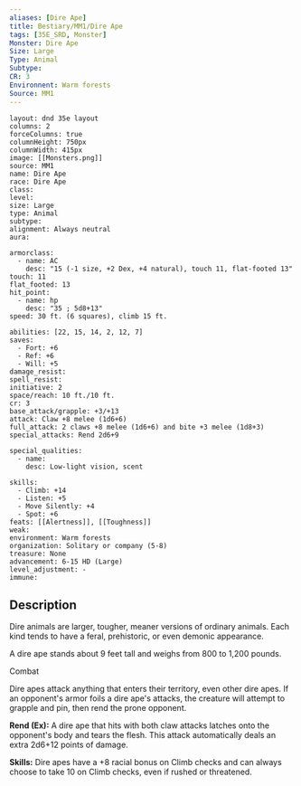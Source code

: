 ```yaml
---
aliases: [Dire Ape]
title: Bestiary/MM1/Dire Ape
tags: [35E_SRD, Monster]
Monster: Dire Ape
Size: Large
Type: Animal
Subtype: 
CR: 3
Environnent: Warm forests
Source: MM1
---
```


```statblock
layout: dnd 35e layout
columns: 2
forceColumns: true
columnHeight: 750px
columnWidth: 415px
image: [[Monsters.png]]
source: MM1
name: Dire Ape
race: Dire Ape
class: 
level: 
size: Large
type: Animal
subtype: 
alignment: Always neutral
aura: 

armorclass:
  - name: AC
    desc: "15 (-1 size, +2 Dex, +4 natural), touch 11, flat-footed 13"
touch: 11
flat_footed: 13
hit_point:
  - name: hp
    desc: "35 ; 5d8+13"
speed: 30 ft. (6 squares), climb 15 ft.

abilities: [22, 15, 14, 2, 12, 7]
saves:
  - Fort: +6
  - Ref: +6
  - Will: +5
damage_resist: 
spell_resist: 
initiative: 2
space/reach: 10 ft./10 ft.
cr: 3
base_attack/grapple: +3/+13
attack: Claw +8 melee (1d6+6)
full_attack: 2 claws +8 melee (1d6+6) and bite +3 melee (1d8+3)
special_attacks: Rend 2d6+9

special_qualities:
  - name: 
    desc: Low-light vision, scent

skills:
  - Climb: +14
  - Listen: +5
  - Move Silently: +4
  - Spot: +6
feats: [[Alertness]], [[Toughness]]
weak: 
environment: Warm forests
organization: Solitary or company (5-8)
treasure: None
advancement: 6-15 HD (Large)
level_adjustment: -
immune: 
```

## Description

<p>Dire animals are larger, tougher, meaner versions of ordinary animals. Each kind tends to have a feral, prehistoric, or even demonic appearance.</p>
<p>A dire ape stands about 9 feet tall and weighs from 800 to 1,200 pounds.</p>
<p>Combat</p>
<p>Dire apes attack anything that enters their territory, even other dire apes. If an opponent's armor foils a dire ape's attacks, the creature will attempt to grapple and pin, then rend the prone opponent.</p>
<p>
            <b>Rend (Ex):</b> A dire ape that hits with both claw attacks latches onto the opponent's body and tears the flesh. This attack automatically deals an extra 2d6+12 points of damage.</p>
<p>
            <b>Skills:</b> Dire apes have a +8 racial bonus on Climb checks and can always choose to take 10 on Climb checks, even if rushed or threatened.</p>